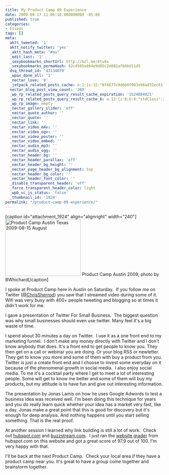 ```yaml
---
title: My Product Camp 09 Experience
date: 2009-08-17 11:06:18.000000000 -05:00
published: true
categories:
- Essays
tags: []
meta:
  aktt_tweeted: '1'
  aktt_notify_twitter: 'yes'
  _aktt_hash_meta: "#au"
  _edit_last: '1'
  _sexybookmarks_shortUrl: http://b2l.me/4tv8x
  _sexybookmarks_permaHash: 82c4505a864e9d85c2d082af666d11d5
  dsq_thread_id: '43134079'
  _wpas_done_all: '1'
  _nectar_love: '0'
  _jetpack_related_posts_cache: a:1:{s:32:"8f6677c9d6b0f903e98ad32ec61f8deb";a:2:{s:7:"expires";i:1465110980;s:7:"payload";a:3:{i:0;a:1:{s:2:"id";i:1540;}i:1;a:1:{s:2:"id";i:1526;}i:2;a:1:{s:2:"id";i:1642;}}}}
  nectar_blog_post_view_count: '260'
  _wp_rp_related_posts_query_result_cache_expiration: '1524884821'
  _wp_rp_related_posts_query_result_cache_6: a:12:{i:0;O:8:"stdClass":2:{s:7:"post_id";s:4:"1911";s:5:"score";s:17:"246.3708654651067";}i:1;O:8:"stdClass":2:{s:7:"post_id";s:4:"1801";s:5:"score";s:18:"113.12500379599021";}i:2;O:8:"stdClass":2:{s:7:"post_id";s:4:"1830";s:5:"score";s:16:"74.0044514094493";}i:3;O:8:"stdClass":2:{s:7:"post_id";s:4:"1934";s:5:"score";s:16:"70.0453669503249";}i:4;O:8:"stdClass":2:{s:7:"post_id";s:4:"4424";s:5:"score";s:17:"65.67893588578079";}i:5;O:8:"stdClass":2:{s:7:"post_id";s:4:"1851";s:5:"score";s:17:"62.56722855306891";}i:6;O:8:"stdClass":2:{s:7:"post_id";s:4:"1207";s:5:"score";s:18:"61.339664769826726";}i:7;O:8:"stdClass":2:{s:7:"post_id";s:4:"1815";s:5:"score";s:17:"61.07967476993746";}i:8;O:8:"stdClass":2:{s:7:"post_id";s:4:"1371";s:5:"score";s:17:"59.08183474203453";}i:9;O:8:"stdClass":2:{s:7:"post_id";s:2:"33";s:5:"score";s:17:"59.08183474203453";}i:10;O:8:"stdClass":2:{s:7:"post_id";s:4:"1853";s:5:"score";s:17:"58.51257747197328";}i:11;O:8:"stdClass":2:{s:7:"post_id";s:3:"783";s:5:"score";s:17:"56.93399538945947";}}
  _wp_rp_image: empty
  _nectar_gallery_slider: 'off'
  _nectar_quote_author: ''
  _nectar_quote: ''
  _nectar_link: ''
  _nectar_video_m4v: ''
  _nectar_video_ogv: ''
  _nectar_video_poster: ''
  _nectar_video_embed: ''
  _nectar_audio_mp3: ''
  _nectar_audio_ogg: ''
  _nectar_header_bg: ''
  _nectar_header_parallax: 'off'
  _nectar_header_bg_height: ''
  _nectar_page_header_bg_alignment: top
  _nectar_header_bg_color: ''
  _nectar_header_font_color: ''
  _disable_transparent_header: 'off'
  _force_transparent_header_color: light
  _wpb_vc_js_status: 'false'
  _thumbnail_id: '1924'
permalink: "/product-camp-09-experience/"
---
```

[caption id="attachment_1924" align="alignright" width="240"]<img class="size-full wp-image-1924" title="Product Camp Austin Texas 2009-08-15 August" src="{{ site.baseurl }}/posts/2009/08/3823473024_28e656e422_m.jpg" alt="Product Camp Austin Texas 2009-08-15 August" width="240" height="180" /> Product Camp Austin 2009, photo by BWhichard[/caption]

I spoke at Product Camp here in Austin on Saturday.  If you follow me on Twitter (<a href="http://twitter.com/chrissherrod">@ChrisSherrod</a>) you saw that I streamed video during some of it. Wifi was very busy with 400+ people tweeting and blogging so at times it didn't work for me.

I gave a presentation of Twitter For Small Business.  The biggest question was why small businesses should even use twitter. Many feel it's a big waste of time.

I spend about 30 minutes a day on Twitter.  I use it as a one front end to my marketing funnel.  I don't make any money directly with Twitter and I don't know anybody that does. It's a front end to get people to know you. They then get on a call or webinar you are doing. Or your blog RSS or newletter.  They get to know you more and some of them with buy a product from you.  Twitter is just a create front end and I choose to invest some everyday on it because of the phenomenal growth in social media.  I also enjoy social media. To me it's a cocktail party where I get to meet a lot of interesting people. Some will get to know me better and some of them will buy my products, but my attitude is to have fun and give out interesting information.

The presentation by Jonas Lamis on how he uses Google Adwords to test a business idea was received well. I'm been doing this technique for years and you do really learn quick whether your idea has a market very fast, like a day. Jonas make a great point that this is good for discovery but it's enough for deep analysis. And nothing happens until you start selling something. That is the real proof.

At another session I learned why link building is still a lot of work.  Check out <a href="http://hubspot.com">hubspot.com</a> and <a href="http://buzzstream.com">buzzstream.com</a>.  I just ran the <a href="http://www.websitegrader.com/">website grader</a> from hubspot.com on this website and got a great score of 97.9 out of 100. I'm very happy with that.

I'll be back at the next Product Camp.  Check your local area if they have a product camp near you. It's great to have a group come together and brainstorm together.
